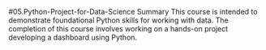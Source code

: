 #05.Python-Project-for-Data-Science
Summary
This course is intended to demonstrate foundational Python skills for working with data. The completion of this course involves working on a hands-on project developing a dashboard using Python.
